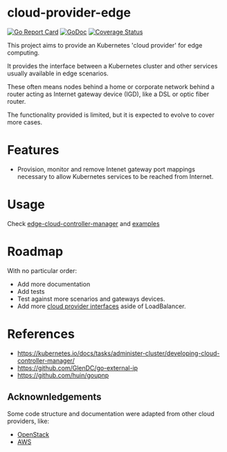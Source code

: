 # cloud-provider-edge

[![Go Report Card](https://goreportcard.com/badge/github.com/midokura/cloud-provider-edge)](https://goreportcard.com/report/github.com/midokura/cloud-provider-edge)
[![GoDoc](https://godoc.org/github.com/midokura/cloud-provider-edge?status.svg)](https://godoc.org/github.com/midokura/cloud-provider-edge)
[![Coverage Status](https://coveralls.io/repos/github/midokura/cloud-provider-edge/badge.svg)](https://coveralls.io/github/midokura/cloud-provider-edge)

This project aims to provide an Kubernetes 'cloud provider' for edge computing.

It provides the interface between a Kubernetes cluster and other services
usually available in edge scenarios.

These often means nodes behind a home or corporate network behind a router
acting as Internet gateway device (IGD), like a DSL or optic fiber router.

The functionality provided is limited, but it is expected to evolve to cover
more cases.

# Features

 * Provision, monitor and remove Intenet gateway port mappings necessary to
   allow Kubernetes services to be reached from Internet.

# Usage

Check [edge-cloud-controller-manager](docs/edge-cloud-controller-manager.md) and
[examples](examples/loadbalancers/README.md)

# Roadmap

With no particular order:

 * Add more documentation
 * Add tests
 * Test against more scenarios and gateways devices.
 * Add more [cloud provider interfaces](https://github.com/kubernetes/cloud-provider/blob/master/cloud.go#L42-L62)
   aside of LoadBalancer.

# References

* https://kubernetes.io/docs/tasks/administer-cluster/developing-cloud-controller-manager/
* https://github.com/GlenDC/go-external-ip
* https://github.com/huin/goupnp

## Acknownledgements

Some code structure and documentation were adapted from other cloud providers, like:

 * [OpenStack](https://github.com/kubernetes/cloud-provider-openstack)
 * [AWS](https://github.com/kubernetes/cloud-provider-aws)
